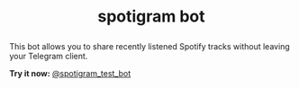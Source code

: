 # <p align="center"> spotigram bot 

This bot allows you to share recently listened Spotify tracks without leaving your Telegram client.

**Try it now:** [@spotigram_test_bot](t.me/spotigram_test_bot)
